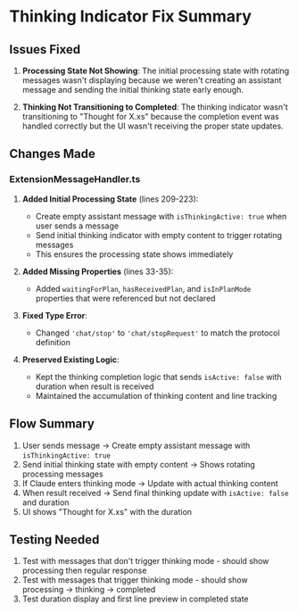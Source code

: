 # Thinking Indicator Fix Summary

## Issues Fixed

1. **Processing State Not Showing**: The initial processing state with rotating messages wasn't displaying because we weren't creating an assistant message and sending the initial thinking state early enough.

2. **Thinking Not Transitioning to Completed**: The thinking indicator wasn't transitioning to "Thought for X.xs" because the completion event was handled correctly but the UI wasn't receiving the proper state updates.

## Changes Made

### ExtensionMessageHandler.ts

1. **Added Initial Processing State** (lines 209-223):
   - Create empty assistant message with `isThinkingActive: true` when user sends a message
   - Send initial thinking indicator with empty content to trigger rotating messages
   - This ensures the processing state shows immediately

2. **Added Missing Properties** (lines 33-35):
   - Added `waitingForPlan`, `hasReceivedPlan`, and `isInPlanMode` properties that were referenced but not declared

3. **Fixed Type Error**:
   - Changed `'chat/stop'` to `'chat/stopRequest'` to match the protocol definition

4. **Preserved Existing Logic**:
   - Kept the thinking completion logic that sends `isActive: false` with duration when result is received
   - Maintained the accumulation of thinking content and line tracking

## Flow Summary

1. User sends message → Create empty assistant message with `isThinkingActive: true`
2. Send initial thinking state with empty content → Shows rotating processing messages
3. If Claude enters thinking mode → Update with actual thinking content
4. When result received → Send final thinking update with `isActive: false` and duration
5. UI shows "Thought for X.xs" with the duration

## Testing Needed

1. Test with messages that don't trigger thinking mode - should show processing then regular response
2. Test with messages that trigger thinking mode - should show processing → thinking → completed
3. Test duration display and first line preview in completed state